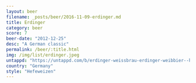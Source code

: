 ```yaml
---
layout: beer
filename: _posts/beer/2016-11-09-erdinger.md
title: Erdinger
category: beer
score: 7
beer-date: "2012-12-25"
desc: "A German classic"
permalink: /beer/:title.html
img: /img/list/erdinger.jpeg
untappd: "https://untappd.com/b/erdinger-weissbrau-erdinger-weibbier--hefe-weizen/7420"
country: "Germany"
style: "Hefeweizen"
---
```

